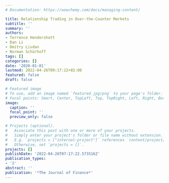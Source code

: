 ```yaml
---
# Documentation: https://wowchemy.com/docs/managing-content/

title: Relationship Trading in Over-the-Counter Markets
subtitle: ''
summary: ''
authors:
- Terrence Hendershott
- Dan Li
- Dmitry Livdan
- Norman Schürhoff
tags: []
categories: []
date: '2020-01-01'
lastmod: 2022-04-26T09:17:22+02:00
featured: false
draft: false

# Featured image
# To use, add an image named `featured.jpg/png` to your page's folder.
# Focal points: Smart, Center, TopLeft, Top, TopRight, Left, Right, BottomLeft, Bottom, BottomRight.
image:
  caption: ''
  focal_point: ''
  preview_only: false

# Projects (optional).
#   Associate this post with one or more of your projects.
#   Simply enter your project's folder or file name without extension.
#   E.g. `projects = ["internal-project"]` references `content/project/deep-learning/index.md`.
#   Otherwise, set `projects = []`.
projects: []
publishDate: '2022-04-26T07:17:22.573516Z'
publication_types:
- '2'
abstract: ''
publication: '*The Journal of Finance*'
---
```

